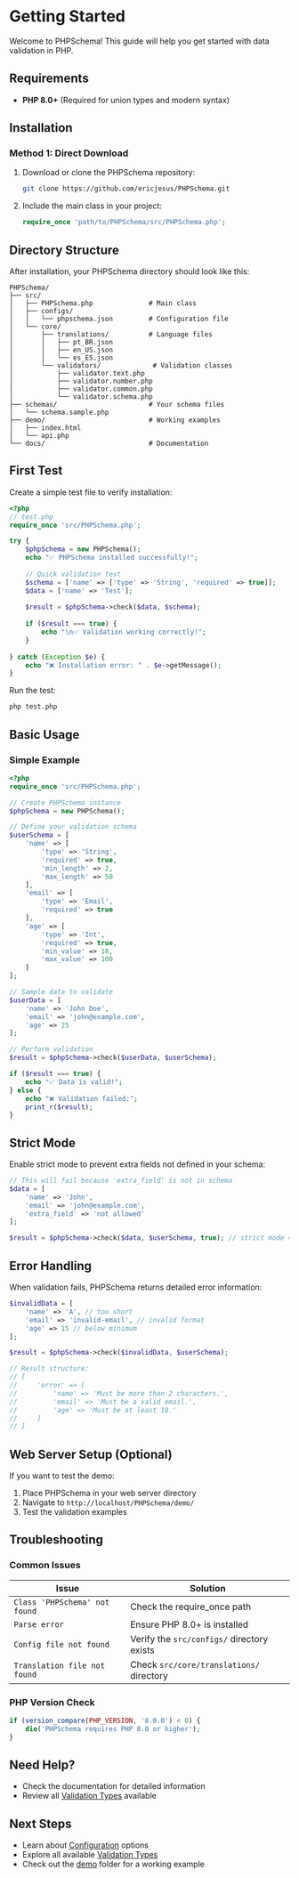 # Getting Started

Welcome to PHPSchema! This guide will help you get started with data validation in PHP.

## Requirements

- **PHP 8.0+** (Required for union types and modern syntax)

## Installation

### Method 1: Direct Download

1. Download or clone the PHPSchema repository:
   ```bash
   git clone https://github.com/ericjesus/PHPSchema.git
   ```

2. Include the main class in your project:
   ```php
   require_once 'path/to/PHPSchema/src/PHPSchema.php';
   ```

## Directory Structure

After installation, your PHPSchema directory should look like this:

```
PHPSchema/
├── src/
│   ├── PHPSchema.php              # Main class
│   ├── configs/
│   │   └── phpschema.json         # Configuration file
│   └── core/
│       ├── translations/          # Language files
│       │   ├── pt_BR.json
│       │   ├── en_US.json
│       │   └── es_ES.json
│       └── validators/             # Validation classes
│           ├── validator.text.php
│           ├── validator.number.php
│           ├── validator.common.php
│           └── validator.schema.php
├── schemas/                       # Your schema files
│   └── schema.sample.php
├── demo/                          # Working examples
│   ├── index.html
│   └── api.php
└── docs/                          # Documentation
```

## First Test

Create a simple test file to verify installation:

```php
<?php
// test.php
require_once 'src/PHPSchema.php';

try {
    $phpSchema = new PHPSchema();
    echo "✅ PHPSchema installed successfully!";
    
    // Quick validation test
    $schema = ['name' => ['type' => 'String', 'required' => true]];
    $data = ['name' => 'Test'];
    
    $result = $phpSchema->check($data, $schema);
    
    if ($result === true) {
        echo "\n✅ Validation working correctly!";
    }
    
} catch (Exception $e) {
    echo "❌ Installation error: " . $e->getMessage();
}
```

Run the test:
```bash
php test.php
```

## Basic Usage

### Simple Example

```php
<?php
require_once 'src/PHPSchema.php';

// Create PHPSchema instance
$phpSchema = new PHPSchema();

// Define your validation schema
$userSchema = [
    'name' => [
        'type' => 'String',
        'required' => true,
        'min_length' => 2,
        'max_length' => 50
    ],
    'email' => [
        'type' => 'Email',
        'required' => true
    ],
    'age' => [
        'type' => 'Int',
        'required' => true,
        'min_value' => 18,
        'max_value' => 100
    ]
];

// Sample data to validate
$userData = [
    'name' => 'John Doe',
    'email' => 'john@example.com',
    'age' => 25
];

// Perform validation
$result = $phpSchema->check($userData, $userSchema);

if ($result === true) {
    echo "✅ Data is valid!";
} else {
    echo "❌ Validation failed:";
    print_r($result);
}
```

## Strict Mode

Enable strict mode to prevent extra fields not defined in your schema:

```php
// This will fail because 'extra_field' is not in schema
$data = [
    'name' => 'John',
    'email' => 'john@example.com',
    'extra_field' => 'not allowed'
];

$result = $phpSchema->check($data, $userSchema, true); // strict mode = true
```

## Error Handling

When validation fails, PHPSchema returns detailed error information:

```php
$invalidData = [
    'name' => 'A', // too short
    'email' => 'invalid-email', // invalid format
    'age' => 15 // below minimum
];

$result = $phpSchema->check($invalidData, $userSchema);

// Result structure:
// [
//     'error' => [
//         'name' => 'Must be more than 2 characters.',
//         'email' => 'Must be a valid email.',
//         'age' => 'Must be at least 18.'
//     ]
// ]
```

## Web Server Setup (Optional)

If you want to test the demo:

1. Place PHPSchema in your web server directory
2. Navigate to `http://localhost/PHPSchema/demo/`
3. Test the validation examples

## Troubleshooting

### Common Issues

| Issue | Solution |
|-------|----------|
| `Class 'PHPSchema' not found` | Check the require_once path |
| `Parse error` | Ensure PHP 8.0+ is installed |
| `Config file not found` | Verify the `src/configs/` directory exists |
| `Translation file not found` | Check `src/core/translations/` directory |

### PHP Version Check

```php
if (version_compare(PHP_VERSION, '8.0.0') < 0) {
    die('PHPSchema requires PHP 8.0 or higher');
}
```

## Need Help?

- Check the documentation for detailed information
- Review all [Validation Types](validation-types.md) available

## Next Steps

- Learn about [Configuration](configuration.md) options
- Explore all available [Validation Types](validation-types.md)
- Check out the [demo](../demo) folder for a working example